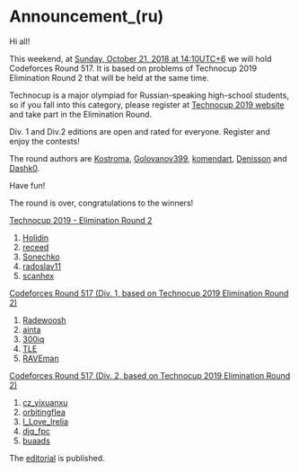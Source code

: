 # Announcement_(ru)

Hi all!

This weekend, at [Sunday, October 21, 2018 at 14:10UTC+6](https://codeforces.com/https://www.timeanddate.com/worldclock/fixedtime.html?day=21&month=10&year=2018&hour=11&min=10&sec=0&p1=166) we will hold Codeforces Round 517. It is based on problems of Technocup 2019 Elimination Round 2 that will be held at the same time.

Technocup is a major olympiad for Russian-speaking high-school students, so if you fall into this category, please register at [Technocup 2019 website](https://codeforces.com/https://technocup.mail.ru/) and take part in the Elimination Round.

Div. 1 and Div.2 editions are open and rated for everyone. Register and enjoy the contests!

The round authors are [Kostroma](https://codeforces.com/profile/Kostroma "International Grandmaster Kostroma"), [Golovanov399](https://codeforces.com/profile/Golovanov399 "International Grandmaster Golovanov399"), [komendart](https://codeforces.com/profile/komendart "Master komendart"), [Denisson](https://codeforces.com/profile/Denisson "International Grandmaster Denisson") and [Dashk0](https://codeforces.com/profile/Dashk0 "Candidate Master Dashk0").

Have fun!

The round is over, congratulations to the winners!

[Technocup 2019 - Elimination Round 2](https://codeforces.com/contest/1031 "Technocup 2019 - Elimination Round 2")

 1. [Holidin](https://codeforces.com/profile/Holidin "Master Holidin")
2. [receed](https://codeforces.com/profile/receed "Master receed")
3. [Sonechko](https://codeforces.com/profile/Sonechko "Master Sonechko")
4. [radoslav11](https://codeforces.com/profile/radoslav11 "Master radoslav11")
5. [scanhex](https://codeforces.com/profile/scanhex "Grandmaster scanhex")

[Codeforces Round 517 (Div. 1, based on Technocup 2019 Elimination Round 2)](https://codeforces.com/contest/1071 "Codeforces Round 517 (Div. 1, based on Technocup 2019 Elimination Round 2)")

 1. [Radewoosh](https://codeforces.com/profile/Radewoosh "International Grandmaster Radewoosh")
2. [ainta](https://codeforces.com/profile/ainta "International Grandmaster ainta")
3. [300iq](https://codeforces.com/profile/300iq "International Grandmaster 300iq")
4. [TLE](https://codeforces.com/profile/TLE "Legendary Grandmaster TLE")
5. [RAVEman](https://codeforces.com/profile/RAVEman "Grandmaster RAVEman")

[Codeforces Round 517 (Div. 2, based on Technocup 2019 Elimination Round 2)](https://codeforces.com/contest/1072 "Codeforces Round 517 (Div. 2, based on Technocup 2019 Elimination Round 2)")

 1. [cz_yixuanxu](https://codeforces.com/profile/cz_yixuanxu "Unrated, cz_yixuanxu")
2. [orbitingfIea](https://codeforces.com/profile/orbitingfIea "Expert orbitingfIea")
3. [I_Love_Irelia](https://codeforces.com/profile/I_Love_Irelia "Expert I_Love_Irelia")
4. [djq_fpc](https://codeforces.com/profile/djq_fpc "Specialist djq_fpc")
5. [buaads](https://codeforces.com/profile/buaads "Expert buaads")

The [editorial](Tutorial_(ru).md) is published.

